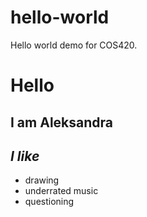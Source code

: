 # hello-world
Hello world demo for COS420.

# Hello
## **I am Aleksandra**
## *I like*
- drawing
- underrated music
- questioning
